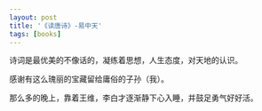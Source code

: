 ```yaml
---
layout: post
title: '《读唐诗》-易中天'
tags: [books]
---
```


诗词是最优美的不像话的，凝练着思想，人生态度，对天地的认识。

感谢有这么瑰丽的宝藏留给庸俗的子孙（我）。

那么多的晚上，靠着王维，李白才逐渐静下心入睡，并鼓足勇气好好活。